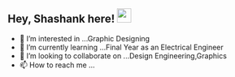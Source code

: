   ## Hey, Shashank here!  <img src="https://media.giphy.com/media/hvRJCLFzcasrR4ia7z/giphy.gif" width="28px" height="28px">
- 👀 I’m interested in ...Graphic Designing
- 🌱 I’m currently learning ...Final Year as an Electrical Engineer
- 💞️ I’m looking to collaborate on ...Design Engineering,Graphics
- 📫 How to reach me ...

<!---
IaMPaRtH20/IaMPaRtH20 is a ✨ special ✨ repository because its `README.md` (this file) appears on your GitHub profile.
You can click the Preview link to take a look at your changes.
--->
